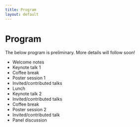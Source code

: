 ```yaml
---
title: Program
layout: default
---
```


# Program

The below program is preliminary. More details will follow soon!

- Welcome notes
- Keynote talk 1
- Coffee break
- Poster session 1
- Invited/contributed talks
- Lunch
- Keynote talk 2
- Invited/contributed talks
- Coffee break
- Poster session 2
- Invited/contributed talk
- Panel discussion
